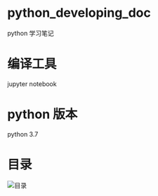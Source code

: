 <!--
 * @Author: your name
 * @Date: 2020-01-19 11:40:21
 * @LastEditTime : 2020-01-19 11:51:56
 * @LastEditors  : Please set LastEditors
 * @Description: In User Settings Edit
 * @FilePath: \Desktopd:\ownGitProject\python_developing_doc\README.md
 -->
# python_developing_doc
python 学习笔记

# 编译工具
jupyter notebook

# python 版本
python 3.7

# 目录 
![目录](https://github.com/dongci777/python_developing_doc/blob/master/img-folder/content.png) 

